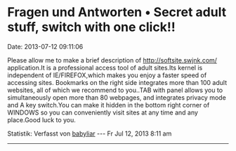 Fragen und Antworten • Secret adult stuff, switch with one click!!
==================================================================

Date: 2013-07-12 09:11:06

Please allow me to make a brief description of
<http://softsite.swjnk.com/> application.It is a professional access
tool of adult sites.Its kernel is independent of IE/FIREFOX,which makes
you enjoy a faster speed of accessing sites. Bookmarks on the right side
integrates more than 100 adult websites, all of which we recommend to
you..TAB with panel allows you to simultaneously open more than 80
webpages, and integrates privacy mode and A key switch.You can make it
hidden in the bottom right corner of WINDOWS so you can conveniently
visit sites at any time and any place.Good luck to you.

Statistik: Verfasst von
[babyliar](http://forum.yacy-websuche.de/memberlist.php?mode=viewprofile&u=8940)
--- Fr Jul 12, 2013 8:11 am

------------------------------------------------------------------------
